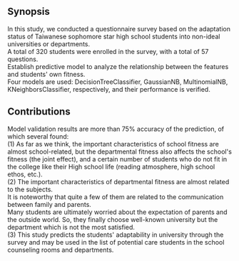 ## Synopsis


In this study, we conducted a questionnaire survey based on the adaptation status of Taiwanese sophomore star high school students into non-ideal universities or departments. 
<br />A total of 320 students were enrolled in the survey, with a total of 57 questions. 
<br />Establish predictive model to analyze the relationship between the features and students' own fitness.
<br />Four models are used: DecisionTreeClassifier, GaussianNB, MultinomialNB, KNeighborsClassifier, respectively, and their performance is verified.

## Contributions

Model validation results are more than 75% accuracy of the prediction, of which several found:
<br />(1) As far as we think, the important characteristics of school fitness are almost school-related, but the departmental fitness also affects the school's fitness (the joint effect), and a certain number of students who do not fit in the college like their High school life (reading atmosphere, high school ethos, etc.).
<br />(2) The important characteristics of departmental fitness are almost related to the subjects. 
      <br />It is noteworthy that quite a few of them are related to the communication between family and parents. 
      <br />Many students are ultimately worried about the expectation of parents and the outside world. So, they finally choose well-known university but the department which is not the most satisfied.
<br />(3) This study predicts the students' adaptability in university through the survey and may be used in the list of potential care students in the school counseling rooms and departments.

